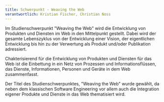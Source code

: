 ```yaml
---
title: Schwerpunkt - Weaving the Web
verantwortlich: Kristian Fischer, Christian Noss
---
```


Im Studienschwerpunkt "Weaving the Web" wird die Entwicklung von Produkten und Diensten im Web in den Mittelpunkt gestellt. Dabei wird der gesamte Lebenszyklus von der Entwicklung einer Vision, der eigentlichen Entwicklung bis hin zu der Verwertung als Produkt und/oder Publikation adressiert. 

Chakterisierend für die Entwicklung von Produkten und Diensten für das Web ist die Einbettung in ein Netz von Prozessen und Informationsflüssen, das Dienste, Informationen, Personen und Geräte in dem Web zusammenfasst. 

Der Titel des Studienschwerpunktes, "Weaving the Web" wurde gewählt, da neben dem klassischen Software Engineering vor allem auch die Integration eigener Produkte und Dienste in das Web thematisiert wird.  